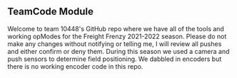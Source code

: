 ## TeamCode Module

Welcome to team 10448's GitHub repo where we have all of the tools and working opModes for the Freight Frenzy 2021-2022 season.
Please do not make any changes without notifying or telling me, I will review all pushes and either confirm or deny them.
During this season we used a camera and push sensors to determine field positioning. We dabbled in encoders but there is no working encoder code in this repo.
